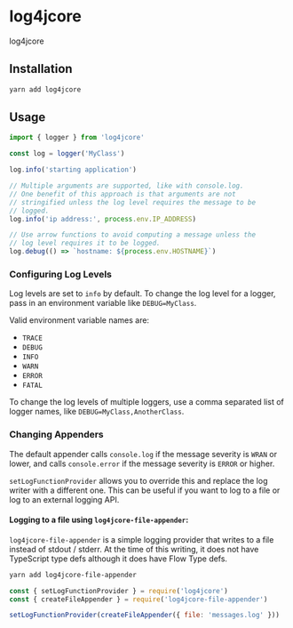 # log4jcore

log4jcore

## Installation

```sh
yarn add log4jcore
```

## Usage

```typescript
import { logger } from 'log4jcore'

const log = logger('MyClass')

log.info('starting application')

// Multiple arguments are supported, like with console.log. 
// One benefit of this approach is that arguments are not 
// stringified unless the log level requires the message to be
// logged.
log.info('ip address:', process.env.IP_ADDRESS)

// Use arrow functions to avoid computing a message unless the
// log level requires it to be logged.
log.debug(() => `hostname: ${process.env.HOSTNAME}`)
```

### Configuring Log Levels

Log levels are set to `info` by default. To change the log level
for a logger, pass in an environment variable like `DEBUG=MyClass`. 

Valid environment variable names are:
- `TRACE`
- `DEBUG`
- `INFO`
- `WARN`
- `ERROR`
- `FATAL`

To change the log levels of multiple loggers, use a comma separated list of logger
names, like `DEBUG=MyClass,AnotherClass`.

### Changing Appenders

The default appender calls `console.log` if the message
severity is `WRAN` or lower, and calls `console.error` if the message severity
is `ERROR` or higher.

`setLogFunctionProvider` allows you to override this and replace the log writer
with a different one. This can be useful if you want to log to a file or log to 
an external logging API.

#### Logging to a file using `log4jcore-file-appender`:

`log4jcore-file-appender` is a simple logging provider that writes to a file instead
of stdout / stderr. At the time of this writing, it does not have TypeScript type defs
although it does have Flow Type defs.

```sh
yarn add log4jcore-file-appender
```

```js
const { setLogFunctionProvider } = require('log4jcore')
const { createFileAppender } = require('log4jcore-file-appender')

setLogFunctionProvider(createFileAppender({ file: 'messages.log' }))
```
